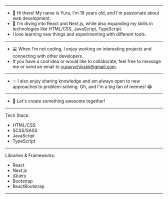___________________________________________________________________________________________
- 👋 Hi there! My name is Yura, I'm 18 years old, and I'm passionate about web development.
- 🌱 I'm diving into React and Next.js, while also expanding my skills in technologies
like HTML/CSS, JavaScript, TypeScript.                                                
- I love learning new things and experimenting with different tools.                  
___________________________________________________________________________________________
- 💻 When I'm not coding, I enjoy working on interesting projects and connecting with 
other developers. 
- If you have a cool idea or would like to collaborate, feel free to message me or 
send an email to yuravychivskii@gmail.com.
___________________________________________________________________________________________
- ✨ I also enjoy sharing knowledge and am always open to new approaches to 
problem-solving. Oh, and I'm a big fan of memes! 😂
___________________________________________________________________________________________
- 🚀 Let's create something awesome together!
___________________________________________________________________________________________
Tech Stack:
- HTML/CSS
- SCSS/SASS
- JavaScript
- TypeScript
___________________________________________________________________________________________
Libraries & Frameworks:
- React
- Next.js
- jQuery
- Bootstrap
- ReactBootstrap
___________________________________________________________________________________________

